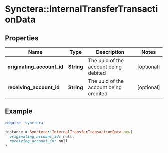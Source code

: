 # Synctera::InternalTransferTransactionData

## Properties

| Name | Type | Description | Notes |
| ---- | ---- | ----------- | ----- |
| **originating_account_id** | **String** | The uuid of the account being debited | [optional] |
| **receiving_account_id** | **String** | The uuid of the account being credited | [optional] |

## Example

```ruby
require 'synctera'

instance = Synctera::InternalTransferTransactionData.new(
  originating_account_id: null,
  receiving_account_id: null
)
```

